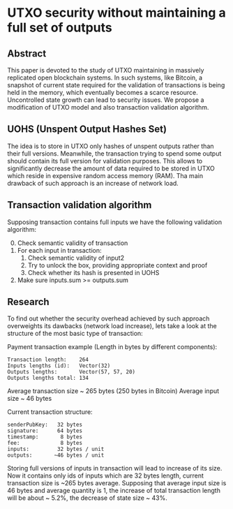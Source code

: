 # UTXO security without maintaining a full set of outputs

## Abstract

This paper is devoted to the study of UTXO maintaining in massively replicated open blockchain systems. 
In such systems, like Bitcoin, a snapshot of current state required for the validation of transactions is being held in 
the memory, which eventually becomes a scarce resource. Uncontrolled state growth can lead to security issues. We propose 
a modification of UTXO model and also transaction validation algorithm.

## UOHS (Unspent Output Hashes Set)

The idea is to store in UTXO only hashes of unspent outputs rather than their full versions. Meanwhile, the transaction 
trying to spend some output should contain its full version for validation purposes. This allows to significantly decrease 
the amount of data required to be stored in UTXO which reside in expensive random access memory (RAM). Tha main drawback 
of such approach is an increase of network load.

## Transaction validation algorithm

Supposing transaction contains full inputs we have the following validation algorithm:

0. Check semantic validity of transaction
1. For each input in transaction:
    1. Check semantic validity of input2
    2. Try to unlock the box, providing appropriate context and proof
    3. Check whether its hash is presented in UOHS
4. Make sure inputs.sum >= outputs.sum

## Research

To find out whether the security overhead achieved by such approach overweights its dawbacks (network load increase), lets
take a look at the structure of the most basic type of transaction:

Payment transaction example (Length in bytes by different components):

    Transaction length:    264
    Inputs lengths (id):   Vector(32)
    Outputs lengths:       Vector(57, 57, 20)
    Outputs lengths total: 134

Average transaction size ~ 265 bytes (250 bytes in Bitcoin)
Average input size       ~ 46 bytes

Current transaction structure:

    senderPubKey:   32 bytes
    signature:      64 bytes
    timestamp:       8 bytes
    fee:             8 bytes
    inputs:         32 bytes / unit
    outputs:       ~46 bytes / unit

Storing full versions of inputs in transaction will lead to increase of its size. Now it contains only ids of inputs which are
32 bytes length, current transaction size is ~265 bytes average. Supposing that average input size is 46 bytes and average quantity
is 1, the increase of total transaction length will be about ~ 5.2%, the decrease of state size ~ 43%.
